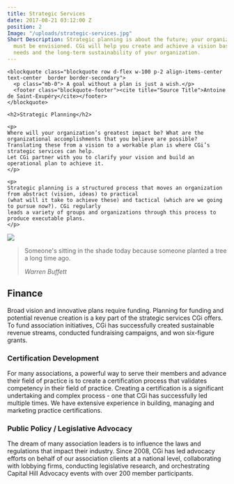 ```yaml
---
title: Strategic Services
date: 2017-08-21 03:12:00 Z
position: 2
Image: "/uploads/strategic-services.jpg"
Short Description: Strategic planning is about the future; your organization's impact
  must be envisioned. CGi will help you create and achieve a vision based on your
  needs and the long-term sustainability of your organization.
---
```



<div class="row mb-5 pb-4">

  <div class="col-md-6">

    <blockquote class="blockquote row d-flex w-100 p-2 align-items-center text-center  border border-secondary">
      <p class="mb-0"> A goal without a plan is just a wish.</p>
      <footer class="blockquote-footer"><cite title="Source Title">Antoine de Saint-Exupéry</cite></footer>
    </blockquote>

    <h2>Strategic Planning</h2>

    <p>
    Where will your organization’s greatest impact be? What are the organizational accomplishments that you believe are possible? Translating these from a vision to a workable plan is where CGi’s strategic services can help.
    Let CGi partner with you to clarify your vision and build an operational plan to achieve it.
    </p>

    <p>
    Strategic planning is a structured process that moves an organization from abstract (vision, ideas) to practical
    (what will it take to achieve these) and tactical (which are we going to pursue now?). CGi regularly
    leads a variety of groups and organizations through this process to produce executable plans.
    </p>

  </div>

  <div class="col-md-6">
    <img src="/uploads/strategy-2_2.jpg">
  </div>

</div>

<div class="row mb-5 pb-4">

  <div class="col-md-6 d-flex">
    <blockquote class="blockquote row d-flex w-100 p-2 align-items-center text-center  border border-secondary">
      <p class="mb-0">Someone's sitting in the shade today because someone planted a tree a long time ago.</p>
      <footer class="blockquote-footer w-100"><cite title="Source Title">Warren Buffett</cite></footer>
    </blockquote>
  </div>

  <div class="col-md-6">
    <h2>Finance</h2>
    <p>
    Broad vision and innovative plans require funding. Planning for funding and potential revenue creation is a key part of the strategic services CGi offers. To fund association initiatives, CGi has successfully created sustainable revenue streams, conducted fundraising campaigns, and won six-figure grants.
    </p>
  </div>

</div>

### Certification Development
For many associations, a powerful way to serve their members and advance their field of practice is to
create a certification process that validates competency in their field of practice. Creating a certification
is a significant undertaking and complex process - one that CGi has successfully led multiple times. We have extensive experience in building, managing and marketing practice certifications.

<!--[Quote from NBCM]-->

### Public Policy / Legislative Advocacy

The dream of many association leaders is to influence the laws and regulations that impact their industry. Since 2008, CGi has led advocacy efforts on behalf of our association clients at a national level, collaborating with lobbying firms, conducting legislative research, and orchestrating Capital Hill Advocacy events with over 200 member participants.

